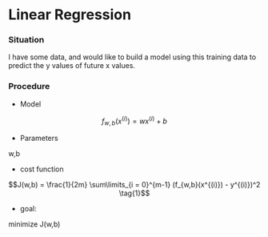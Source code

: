 # Linear Regression

### Situation 
 I have some data, and would like to build a model using this training data to predict the y values of future x values. 




### Procedure

- Model

$$f_{w,b}(x^{(i)}) = wx^{(i)} + b \tag{2}$$

- Parameters

w,b

- cost function

$$J(w,b) = \frac{1}{2m} \sum\limits_{i = 0}^{m-1} (f_{w,b}(x^{(i)}) - y^{(i)})^2 \tag{1}$$

- goal:

minimize J(w,b)